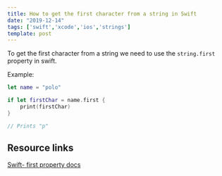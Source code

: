 ```yaml
---
title: How to get the first character from a string in Swift
date: "2019-12-14"
tags: ['swift','xcode','ios','strings']
template: post
---
```


To get the first character from a string we need to use the `string.first` property in swift.

Example:

```swift
let name = "polo"

if let firstChar = name.first {
    print(firstChar)
}

// Prints "p"
```

## Resource links

[Swift- first property docs](https://developer.apple.com/documentation/swift/string/2894206-first)